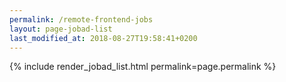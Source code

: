 ```yaml
---
permalink: /remote-frontend-jobs
layout: page-jobad-list
last_modified_at: 2018-08-27T19:58:41+0200
---
```

{% include render_jobad_list.html permalink=page.permalink %}
